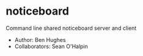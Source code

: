 # noticeboard
Command line shared noticeboard server and client

- Author: Ben Hughes
- Collaborators: Sean O'Halpin
